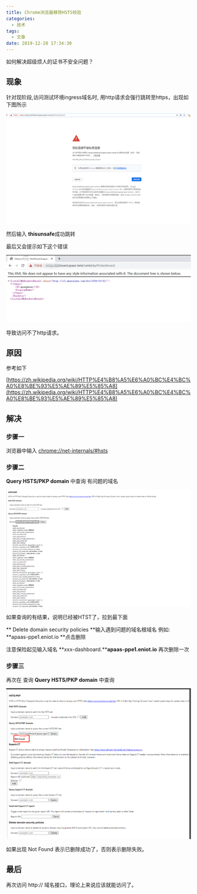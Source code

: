 ```yaml
---
title: Chrome浏览器移除HSTS校验
categories:
  - 技术
tags:
  - 文章
date: 2019-12-28 17:34:30
---
```


如何解决超级烦人的证书不安全问题？

<!-- more -->

**现象**
------

针对现阶段,访问测试环境ingress域名时,  用http请求会强行跳转至https，出现如下图所示

![](/img/image2021-7-27_19-46-34.png)

然后输入 **thisunsafe**成功跳转

最后又会提示如下这个错误

![image-20230110183707107](/img/image-20230110183707107.png)

导致访问不了http请求。

  

  

**原因**
------

参考如下

[https://zh.wikipedia.org/wiki/HTTP%E4%B8%A5%E6%A0%BC%E4%BC%A0%E8%BE%93%E5%AE%89%E5%85%A8](https://zh.wikipedia.org/wiki/HTTP%E4%B8%A5%E6%A0%BC%E4%BC%A0%E8%BE%93%E5%AE%89%E5%85%A8)

  

**解决**
------

  

### **步骤一**

浏览器中输入  [chrome://net-internals/#hsts](chrome://net-internals/#hsts)   

  

### 步骤二

**Query HSTS/PKP domain**  中查询 有问题的域名

![image-20230110183835493](/img/image-20230110183835493.png)

如果查询的有结果，说明已经被HTST了，拉到最下面

** Delete domain security policies  **输入遇到问题的域名根域名  例如: **apaas-ppe1.eniot.io  **点击删除

注意保险起见输入域名 **xxx-dashboard.****apaas-ppe1.eniot.io** 再次删除一次

### 步骤三

再次在 查询 **Query HSTS/PKP domain**  中查询 

![image-20230110183905810](/img/image-20230110183905810.png)

如果出现 Not Found 表示已删除成功了，否则表示删除失败。

  

**最后**
------

再次访问 http:// 域名接口，理论上来说应该就能访问了。